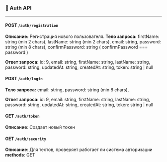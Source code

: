 ### 🔐 Auth API

---

#### **POST** `/auth/registration`
**Описание:** Регистрация нового пользователя.
**Тело запроса:**
    firstName: string (min 2 chars), 
    lastName: string (min 2 chars), 
    email: string, 
    password: string (min 8 chars),
    confirmPassword: string ( confirmPassword === password )

**Ответ запроса:**
    id: 9,
    email: string,
    firstName: string,
    lastName: string,
    password: string,
    updatedAt: string,
    createdAt: string,
    token: string | null

#### **POST** `/auth/login`
**Тело запроса:**
    email: string,
    password: string (min 8 chars),

**Ответ запроса:**
    id: 9,
    email: string,
    firstName: string,
    lastName: string,
    password: string,
    updatedAt: string,
    createdAt: string,
    token: string | null

#### **GET** `/auth/token`
**Описание**: Создает новый токен

#### **GET** `/auth/security`
**Описание**: Для тестов, проверяет работает ли система авторизации
**methods**: GET